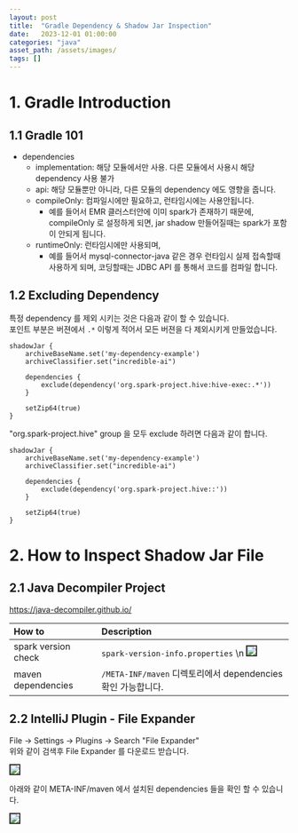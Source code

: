 ```yaml
---
layout: post
title:  "Gradle Dependency & Shadow Jar Inspection"
date:   2023-12-01 01:00:00
categories: "java"
asset_path: /assets/images/
tags: []
---
```


# 1. Gradle Introduction 

## 1.1 Gradle 101

- dependencies 
  - implementation: 해당 모듈에서만 사용. 다른 모듈에서 사용시 해당 dependency 사용 불가
  - api: 해당 모듈뿐만 아니라, 다른 모듈의 dependency 에도 영향을 줍니다.
  - compileOnly: 컴파일시에만 필요하고, 런타임시에는 사용안됩니다. 
    - 예를 들어서 EMR 클러스터안에 이미 spark가 존재하기 때문에, compileOnly 로 설정하게 되면, jar shadow 만들어질때는 spark가 포함이 안되게 됩니다. 
  - runtimeOnly: 런타임시에만 사용되며, 
    - 예를 들어서 mysql-connector-java 같은 경우 런타임시 실제 접속할때 사용하게 되며, 코딩할때는 JDBC API 를 통해서 코드를 컴파일 합니다.



## 1.2 Excluding Dependency

특정 dependency 를 제외 시키는 것은 다음과 같이 할 수 있습니다. <br>
포인트 부분은 버젼에서 `.*` 이렇게 적어서 모든 버젼을 다 제외시키게 만들었습니다. 

```
shadowJar {
    archiveBaseName.set('my-dependency-example')
    archiveClassifier.set("incredible-ai")

    dependencies {
        exclude(dependency('org.spark-project.hive:hive-exec:.*'))
    }

    setZip64(true)
}
```

"org.spark-project.hive" group 을 모두 exclude 하려면 다음과 같이 합니다. 


```
shadowJar {
    archiveBaseName.set('my-dependency-example')
    archiveClassifier.set("incredible-ai")

    dependencies {
        exclude(dependency('org.spark-project.hive::'))
    }

    setZip64(true)
}
```


# 2. How to Inspect Shadow Jar File

## 2.1 Java Decompiler Project

https://java-decompiler.github.io/


| How to               | Description                                                                                                                                                                         |
|:---------------------|:------------------------------------------------------------------------------------------------------------------------------------------------------------------------------------|
| spark version check  | `spark-version-info.properties` \n  <img src="{{ page.asset_path }}gradle-dependency-01.png" class="img-responsive img-rounded img-fluid center" style="border: 2px solid #333333"> |
| maven dependencies   | `/META-INF/maven` 디렉토리에서 dependencies 확인 가능합니다.                                                                                                                                     |



## 2.2 IntelliJ Plugin - File Expander

File -> Settings -> Plugins -> Search "File Expander" <br> 
위와 같이 검색후 File Expander 를 다운로드 받습니다. 

<img src="{{ page.asset_path }}jar-file-expander-intellij.png" class="img-responsive img-rounded img-fluid center" style="border: 2px solid #333333">

아래와 같이 META-INF/maven 에서 설치된 dependencies 들을 확인 할 수 있습니다. 

<img src="{{ page.asset_path }}jar-file-expander-intellij-02.png" class="img-responsive img-rounded img-fluid center" style="border: 2px solid #333333">

